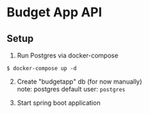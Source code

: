 # Budget App API

## Setup
1. Run Postgres via docker-compose
```
$ docker-compose up -d
```

2. Create "budgetapp" db (for now manually)  
 note: postgres default user: `postgres`

3. Start spring boot application